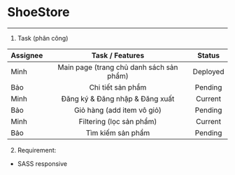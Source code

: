# ShoeStore 

---
1. Task (phân công)

| Assignee      | Task / Features| Status         |
| ------------- |:--------------:|:--------------:|  
| Minh          | Main page (trang chủ danh sách sản phẩm) | Deployed |
| Bảo           | Chi tiết sản phẩm | Pending |
| Minh          | Đăng ký & Đăng nhập & Đăng xuất | Current |
| Bảo           | Giỏ hàng (add item vô giỏ) | Pending |
| Minh          | Filtering (lọc sản phẩm) | Current |
| Bảo           | Tìm kiếm sản phẩm      |  Pending |

2. Requirement:
- SASS responsive